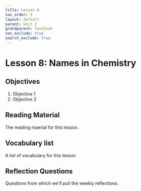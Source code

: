 ```yaml
---
title: Lesson 8
nav_order: 3
layout: default
parent: Unit 2
grandparent: Textbook
nav_exclude: true
search_exclude: true
---
```


# Lesson 8: Names in Chemistry

## Objectives

1. Objective 1
2. Objective 2

## Reading Material

The reading maerial for this lesson.

## Vocabulary list

A list of vocabulary for this lesson

## Reflection Questions

Questions from which we'll pull the weekly reflections.
